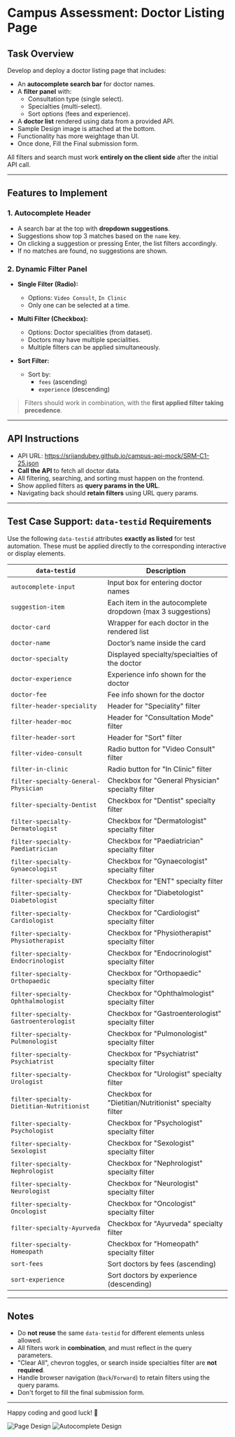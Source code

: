 # Campus Assessment: Doctor Listing Page

## Task Overview

Develop and deploy a doctor listing page that includes:

- An **autocomplete search bar** for doctor names.
- A **filter panel** with:
  - Consultation type (single select).
  - Specialties (multi-select).
  - Sort options (fees and experience).
- A **doctor list** rendered using data from a provided API.
- Sample Design image is attached at the bottom.
- Functionality has more weightage than UI.
- Once done, Fill the Final submission form.

All filters and search must work **entirely on the client side** after the initial API call.

---

##  Features to Implement

### 1. Autocomplete Header
- A search bar at the top with **dropdown suggestions**.
- Suggestions show top 3 matches based on the `name` key.
- On clicking a suggestion or pressing Enter, the list filters accordingly.
- If no matches are found, no suggestions are shown.

### 2. Dynamic Filter Panel
- **Single Filter (Radio):**
  - Options: `Video Consult`, `In Clinic`
  - Only one can be selected at a time.

- **Multi Filter (Checkbox):**
  - Options: Doctor specialities (from dataset).
  - Doctors may have multiple specialities.
  - Multiple filters can be applied simultaneously.

- **Sort Filter:**
  - Sort by:
    - `fees` (ascending)
    - `experience` (descending)

> Filters should work in combination, with the **first applied filter taking precedence**.

---

## API Instructions 

- API URL: https://srijandubey.github.io/campus-api-mock/SRM-C1-25.json
- **Call the API** to fetch all doctor data.
- All filtering, searching, and sorting must happen on the frontend.
- Show applied filters as **query params in the URL**.
- Navigating back should **retain filters** using URL query params.

---

## Test Case Support: `data-testid` Requirements

Use the following `data-testid` attributes **exactly as listed** for test automation. These must be applied directly to the corresponding interactive or display elements.

| `data-testid`                        | Description                                                   |
|-------------------------------------|---------------------------------------------------------------|
| `autocomplete-input`                | Input box for entering doctor names                          |
| `suggestion-item`                   | Each item in the autocomplete dropdown (max 3 suggestions)   |
| `doctor-card`                       | Wrapper for each doctor in the rendered list                 |
| `doctor-name`                       | Doctor’s name inside the card                                |
| `doctor-specialty`                  | Displayed specialty/specialties of the doctor                |
| `doctor-experience`                | Experience info shown for the doctor                         |
| `doctor-fee`                        | Fee info shown for the doctor                                |
| `filter-header-speciality`             | Header for "Speciality" filter                      |
| `filter-header-moc`             | Header for "Consultation Mode" filter                      |
| `filter-header-sort`             | Header for "Sort" filter                      |
| `filter-video-consult`             | Radio button for "Video Consult" filter                      |
| `filter-in-clinic`                 | Radio button for "In Clinic" filter                          |
| `filter-specialty-General-Physician`| Checkbox for "General Physician" specialty filter            |
| `filter-specialty-Dentist`          | Checkbox for "Dentist" specialty filter                      |
| `filter-specialty-Dermatologist`    | Checkbox for "Dermatologist" specialty filter                |
| `filter-specialty-Paediatrician`    | Checkbox for "Paediatrician" specialty filter                |
| `filter-specialty-Gynaecologist`    | Checkbox for "Gynaecologist" specialty filter                |
| `filter-specialty-ENT`              | Checkbox for "ENT" specialty filter                          |
| `filter-specialty-Diabetologist`    | Checkbox for "Diabetologist" specialty filter                |
| `filter-specialty-Cardiologist`     | Checkbox for "Cardiologist" specialty filter                 |
| `filter-specialty-Physiotherapist`  | Checkbox for "Physiotherapist" specialty filter              |
| `filter-specialty-Endocrinologist`  | Checkbox for "Endocrinologist" specialty filter              |
| `filter-specialty-Orthopaedic`      | Checkbox for "Orthopaedic" specialty filter                  |
| `filter-specialty-Ophthalmologist`  | Checkbox for "Ophthalmologist" specialty filter              |
| `filter-specialty-Gastroenterologist`| Checkbox for "Gastroenterologist" specialty filter          |
| `filter-specialty-Pulmonologist`    | Checkbox for "Pulmonologist" specialty filter                |
| `filter-specialty-Psychiatrist`     | Checkbox for "Psychiatrist" specialty filter                 |
| `filter-specialty-Urologist`        | Checkbox for "Urologist" specialty filter                    |
| `filter-specialty-Dietitian-Nutritionist` | Checkbox for "Dietitian/Nutritionist" specialty filter |
| `filter-specialty-Psychologist`     | Checkbox for "Psychologist" specialty filter                 |
| `filter-specialty-Sexologist`       | Checkbox for "Sexologist" specialty filter                   |
| `filter-specialty-Nephrologist`     | Checkbox for "Nephrologist" specialty filter                 |
| `filter-specialty-Neurologist`      | Checkbox for "Neurologist" specialty filter                  |
| `filter-specialty-Oncologist`       | Checkbox for "Oncologist" specialty filter                   |
| `filter-specialty-Ayurveda`         | Checkbox for "Ayurveda" specialty filter                     |
| `filter-specialty-Homeopath`        | Checkbox for "Homeopath" specialty filter                    |
| `sort-fees`                         | Sort doctors by fees (ascending)                             |
| `sort-experience`                  | Sort doctors by experience (descending)                      |

---

## Notes

- Do **not reuse** the same `data-testid` for different elements unless allowed.
- All filters work in **combination**, and must reflect in the query parameters.
- "Clear All", chevron toggles, or search inside specialties filter are **not required**.
- Handle browser navigation (`Back`/`Forward`) to retain filters using the query params.
- Don't forget to fill the final submission form.

---

Happy coding and good luck! 🚀

![Page Design](https://cmsuatstor.blob.core.windows.net/cms-uat/assets/image_8e9f8f882a.png "Sample Page Design")
![Autocomplete Design](https://cmsuatstor.blob.core.windows.net/cms-uat/assets/image_1_c40c34dccc.png "Sample Autocomplete Design")
